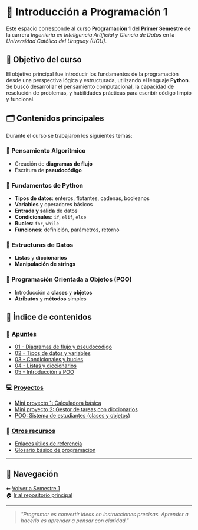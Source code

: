 # 📘 Introducción a Programación 1

Este espacio corresponde al curso **Programación 1** del **Primer Semestre** de la carrera *Ingeniería en Inteligencia Artificial y Ciencia de Datos* en la *Universidad Católica del Uruguay (UCU)*.

## 🎯 Objetivo del curso

El objetivo principal fue introducir los fundamentos de la programación desde una perspectiva lógica y estructurada, utilizando el lenguaje **Python**. Se buscó desarrollar el pensamiento computacional, la capacidad de resolución de problemas, y habilidades prácticas para escribir código limpio y funcional.

## 🗂 Contenidos principales

Durante el curso se trabajaron los siguientes temas:

### 🔹 Pensamiento Algorítmico
- Creación de **diagramas de flujo**
- Escritura de **pseudocódigo**

### 🔹 Fundamentos de Python
- **Tipos de datos**: enteros, flotantes, cadenas, booleanos
- **Variables** y operadores básicos
- **Entrada y salida** de datos
- **Condicionales**: `if`, `elif`, `else`
- **Bucles**: `for`, `while`
- **Funciones**: definición, parámetros, retorno

### 🔹 Estructuras de Datos
- **Listas** y **diccionarios**
- **Manipulación de strings**

### 🔹 Programación Orientada a Objetos (POO)
- Introducción a **clases** y **objetos**
- **Atributos** y **métodos** simples

## 📁 Índice de contenidos

### 📝 [Apuntes](./apuntes/)
- [01 - Diagramas de flujo y pseudocódigo](./apuntes/01_diagramas_y_pseudocodigo.md)
- [02 - Tipos de datos y variables](./apuntes/02_tipos_de_datos.md)
- [03 - Condicionales y bucles](./apuntes/03_condicionales_y_bucles.md)
- [04 - Listas y diccionarios](./apuntes/04_listas_y_diccionarios.md)
- [05 - Introducción a POO](./apuntes/05_poo_basico.md)

### 💻 [Proyectos](./proyectos/)
- [Mini proyecto 1: Calculadora básica](./proyectos/calculadora_basica/)
- [Mini proyecto 2: Gestor de tareas con diccionarios](./proyectos/gestor_tareas/)
- [POO: Sistema de estudiantes (clases y objetos)](./proyectos/sistema_estudiantes/)

### 📂 [Otros recursos](./otros/)
- [Enlaces útiles de referencia](./otros/enlaces_utiles.md)
- [Glosario básico de programación](./otros/glosario.md)

---

## 🧭 Navegación

⬅ [Volver a Semestre 1](../)  
🏠 [Ir al repositorio principal](../../README.md)

---

> *"Programar es convertir ideas en instrucciones precisas. Aprender a hacerlo es aprender a pensar con claridad."*

